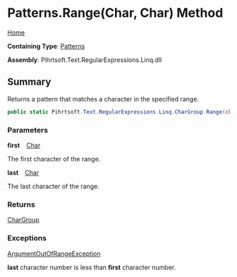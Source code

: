 # Patterns\.Range\(Char, Char\) Method

[Home](../../../../../../README.md)

**Containing Type**: [Patterns](../README.md)

**Assembly**: Pihrtsoft\.Text\.RegularExpressions\.Linq\.dll

## Summary

Returns a pattern that matches a character in the specified range\.

```csharp
public static Pihrtsoft.Text.RegularExpressions.Linq.CharGroup Range(char first, char last)
```

### Parameters

**first** &ensp; [Char](https://docs.microsoft.com/en-us/dotnet/api/system.char)

The first character of the range\.

**last** &ensp; [Char](https://docs.microsoft.com/en-us/dotnet/api/system.char)

The last character of the range\.

### Returns

[CharGroup](../../CharGroup/README.md)

### Exceptions

[ArgumentOutOfRangeException](https://docs.microsoft.com/en-us/dotnet/api/system.argumentoutofrangeexception)

**last** character number is less than **first** character number\.

